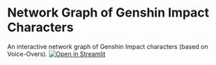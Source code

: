 # Network Graph of Genshin Impact Characters

An interactive network graph of Genshin Impact characters (based on Voice-Overs). [![Open in Streamlit](https://static.streamlit.io/badges/streamlit_badge_black_white.svg)](https://share.streamlit.io/miraclexyz/genshin-network-graph/main)


